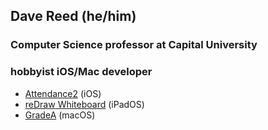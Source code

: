 ## Dave Reed (he/him)
### Computer Science professor at Capital University
### hobbyist iOS/Mac developer
* [Attendance2](https://apps.apple.com/us/app/attendance2/id536206472) (iOS)
* [reDraw Whiteboard](https://apps.apple.com/us/app/redraw-whiteboard/id1114820588) (iPadOS)
* [GradeA](https://apps.apple.com/us/app/gradea/id423671258?mt=12) (macOS)

<!--
**dave256/dave256** is a ✨ _special_ ✨ repository because its `README.md` (this file) appears on your GitHub profile.

Here are some ideas to get you started:

- 🔭 I’m currently working on ...
- 🌱 I’m currently learning ...
- 👯 I’m looking to collaborate on ...
- 🤔 I’m looking for help with ...
- 💬 Ask me about ...
- 📫 How to reach me: ...
- 😄 Pronouns: ...
- ⚡ Fun fact: ...
-->
